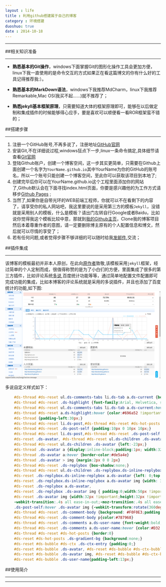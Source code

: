 ```yaml
---
layout : life
title : 利用github搭建属于自己的博客
category : 环境搭建
duoshuo: true
date : 2014-10-18
---
```


******

##相关知识准备

******
* **熟悉基本的Git操作**，windows下面掌握Git的图形化操作工具会更加方便，linux下我一直使用的是命令交互的方式如果正在看这篇博文的你有什么好的工具记得推荐我:）。

* **熟悉基本的MarkDown语法**，windows下我推荐MdCharm，linux下我推荐Remarkable,Mac OS(我买不起……)就不推荐了；

* **熟悉jekyll基本框架原理**，只需要知道大体的框架原理即可，能够在以后做定制和集成插件的时候能够得心应手，要是喜欢可以顺便看一看ROR框架蛮不错的；

<!-- more -->


##搭建步骤

******
1. 注册一个GitHub账号,不再多说了，注册地址[GitHub官网][1]
2. 安装Git,不在详细说过程,windows狂点下一步,linux一条命令搞定,具体细节请查看[Git官网][2]
3. 登陆Github账户，创建一个博客空间，这一步其实更简单，只需要在Github上面创建一个名字为`YourName.github.io`其中YourName为你的GitHub的账号名，所以一个账号只能创建一个博客空间，至此你可以获取该项目到本地了;
4. 创建完毕后你可以在YourName.github.io这个工程里面添加你的网站了,Github默认会在下面寻找index.html页面，你要是感兴趣他的为工作方式请移步[Github Pages][3] ;
5. 当然了,如果你是自带光环的WEB前端工程师，你就可以不在看剩下的内容了，请享受你的私人网站吧，我这里要说的是采用第三方的模板`Jekyll`，没错就是采用别人的模板，什么是模板？请出门左转自行Google或者Baidu，比如说你觉得我这个模板比较中意，那就到[我的Github主页][4]，Clone我的博客项目然后本着尊重作者的意图，请一定要删除博主原有的个人配置信息和博文，然后就可以尽情的享受了；
6. 若有任何问题,或者觉得步骤不够详细的可以随时给我[发邮件][5],交流；

##插件集成

******

> 
该博客的模板最初并非本人原创，在此向[原作者][6]致敬,该模板采用`jekyll`框架，经过简单的个人定制而成，很值得称赞的是为了小白们的方便，里面集成了很多的第三方插件，比如评论系统[多说][7],百度统计功能等等，通过简单地配置文件配置即可完成功能的集成，比如本博客的评论系统就是采用的多说插件，并且也添加了百度统计的功能,如下图:
![我是图片](/res/img/blog/2014-10-22.png)


>
多说自定义样式如下：
```css
    #ds-thread #ds-reset ul.ds-comments-tabs li.ds-tab a.ds-current {border:0px;color:#848568;text-shadow:none;background:#dddfc2}
    #ds-thread #ds-reset .ds-highlight {font-family:Arial, Helvetica, sans-serif;font-size:14px;font-weight:bold;color:#848568 !important;}
    #ds-thread #ds-reset ul.ds-comments-tabs li.ds-tab a.ds-current:hover {color:#696a52;background:#d4d6ba}
    #ds-thread #ds-reset a.ds-highlight:hover {color:#696a52 !important;}
    #ds-thread {padding-left:30px;}
    #ds-thread #ds-reset li.ds-post,#ds-thread #ds-reset #ds-hot-posts {overflow:visible}
    #ds-thread #ds-reset .ds-post-self {padding:10px 0 10px 10px;}
    #ds-thread #ds-reset li.ds-post,#ds-thread #ds-reset .ds-post-self {border:0 !important;}
    #ds-reset .ds-avatar, #ds-thread #ds-reset ul.ds-children .ds-avatar {position:absolute;top:26px;left:-14px;padding:5px;width:36px;height:36px;box-shadow:-1px 0 1px rgba(0,0,0,.15) inset;border-radius:46px; background:#E5E6D0;}
    #ds-thread #ds-reset ul.ds-children .ds-avatar {left:-23px;}
    #ds-thread .ds-avatar a {display:inline-block;padding:1px; width:32px;height:32px;border:1px solid #b9baa6;border-radius:50%; background-color:#fff !important}
    #ds-thread .ds-avatar a:hover {border-color:#de5a4e}
    #ds-thread .ds-avatar > img {margin:2px 0 0 2px}
    #ds-thread #ds-reset .ds-replybox {box-shadow:none;}
    #ds-thread #ds-reset ul.ds-children .ds-replybox.ds-inline-replybox a.ds-avatar,
    #ds-reset .ds-replybox.ds-inline-replybox a.ds-avatar {left: 0;top: 0; padding: 0;width: 32px !important;height: 32px !important; background: none;box-shadow: none; } 
    #ds-reset .ds-replybox.ds-inline-replybox a.ds-avatar img {width: 32px !important;height: 32px !important; border-radius:50%;} 
    #ds-reset .ds-replybox a.ds-avatar,
    #ds-reset .ds-replybox .ds-avatar img { padding:0;width:50px !important;height:50px !important; border-radius:5px; }
    #ds-reset .ds-avatar img {width:32px !important;height:32px !important;border-radius:32px;box-shadow:0 1px 3px rgba(0, 0, 0, 0.22);
    -webkit-transition:.4s all ease-in-out;-moz-transition:.4s all ease-in-out;-o-transition:.4s all ease-in-out;-ms-transition:.4s all ease-in-out;transition:.4s all ease-in-out;}
    .ds-post-self:hover .ds-avatar img {-webkit-transform:rotate(360deg);-moz-transform:rotate(360deg);-o-transform:rotate(360deg);-ms-transform:rotate(360deg);transform:rotate(360deg);}
    #ds-thread #ds-reset .ds-comment-body {background: #F0F0E3;padding:15px 15px 12px 32px;border-radius:5px; box-shadow:0 1px 2px rgba(0,0,0,.15), 0 1px 0 rgba(255,255,255,.75) inset;}
    #ds-thread #ds-reset .ds-comment-body p{color:#787968}
    #ds-thread #ds-reset .ds-comments a.ds-user-name {font-weight:bold;color:#696A52 !important;}
    #ds-thread #ds-reset .ds-comments a.ds-user-name:hover {color:#D32 !important;}
    #ds-thread #ds-reset #ds-hot-posts {border:0}
    #ds-reset #ds-hot-posts .ds-gradient-bg {background:none;}
    #ds-reset #ds-bubble #ds-ctx .ds-ctx-entry {padding:0;}
    #ds-reset #ds-bubble .ds-avatar, #ds-reset #ds-bubble #ds-ctx-bubble .ds-avatar a {position:static;padding:0;border:0; background:none;box-shadow:none;}
    #ds-reset #ds-bubble .ds-avatar img, #ds-reset #ds-bubble #ds-ctx-bubble .ds-avatar a {width:45px !important;height:45px !important;}
    #ds-reset #ds-bubble .ds-user-name{padding-left:13px;}

```
##使用简介

******


******
[1]:https://github.com/
[2]:http://git-scm.com/
[3]:https://pages.github.com/
[4]:https://pages.github.com/
[5]:mailto:daodaoliang@yeah.net
[6]:http://pexcn.tk/
[7]:http://duoshuo.com/